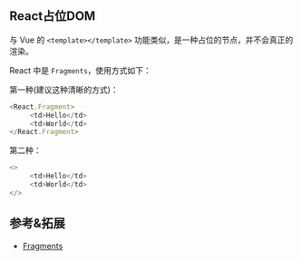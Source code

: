 ## React占位DOM

与 Vue 的 `<template></template>` 功能类似，是一种占位的节点，并不会真正的渲染。

React 中是 `Fragments`，使用方式如下：

第一种(建议这种清晰的方式)：

```js
<React.Fragment>
     <td>Hello</td>
     <td>World</td>
</React.Fragment>
```

第二种：

```js
<>
     <td>Hello</td>
     <td>World</td>
</>
```

## 参考&拓展
- [Fragments](https://react.docschina.org/docs/fragments.html)

